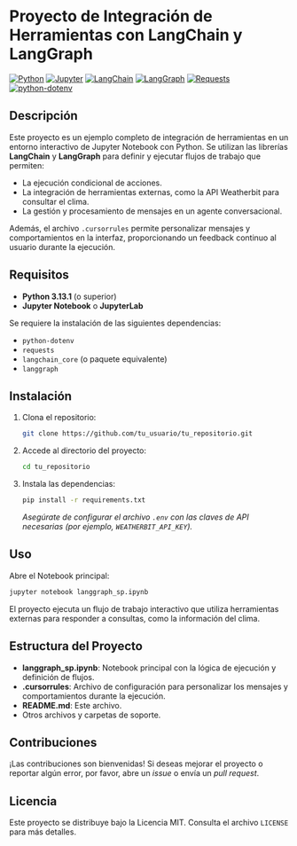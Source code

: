 # Proyecto de Integración de Herramientas con LangChain y LangGraph

[![Python](https://img.shields.io/badge/Python-3.13.1-blue)](https://www.python.org/)
[![Jupyter](https://img.shields.io/badge/Jupyter-Notebook-orange)](https://jupyter.org/)
[![LangChain](https://img.shields.io/badge/LangChain-v0.0.1-green)](https://github.com/hwchase17/langchain)
[![LangGraph](https://img.shields.io/badge/LangGraph-v1.0.0-brightgreen)](https://github.com/microsoft/langgraph)
[![Requests](https://img.shields.io/badge/Requests-2.x-blue)](https://docs.python-requests.org/)
[![python-dotenv](https://img.shields.io/badge/python--dotenv-v0.21.0-blue)](https://github.com/theskumar/python-dotenv)

## Descripción

Este proyecto es un ejemplo completo de integración de herramientas en un entorno interactivo de Jupyter Notebook con Python. Se utilizan las librerías **LangChain** y **LangGraph** para definir y ejecutar flujos de trabajo que permiten:

- La ejecución condicional de acciones.
- La integración de herramientas externas, como la API Weatherbit para consultar el clima.
- La gestión y procesamiento de mensajes en un agente conversacional.

Además, el archivo `.cursorrules` permite personalizar mensajes y comportamientos en la interfaz, proporcionando un feedback continuo al usuario durante la ejecución.

## Requisitos

- **Python 3.13.1** (o superior)
- **Jupyter Notebook** o **JupyterLab**

Se requiere la instalación de las siguientes dependencias:

- `python-dotenv`
- `requests`
- `langchain_core` (o paquete equivalente)
- `langgraph`

## Instalación

1. Clona el repositorio:

   ```bash
   git clone https://github.com/tu_usuario/tu_repositorio.git
   ```

2. Accede al directorio del proyecto:

   ```bash
   cd tu_repositorio
   ```

3. Instala las dependencias:

   ```bash
   pip install -r requirements.txt
   ```

   *Asegúrate de configurar el archivo `.env` con las claves de API necesarias (por ejemplo, `WEATHERBIT_API_KEY`).*

## Uso

Abre el Notebook principal:

```bash
jupyter notebook langgraph_sp.ipynb
```

El proyecto ejecuta un flujo de trabajo interactivo que utiliza herramientas externas para responder a consultas, como la información del clima.

## Estructura del Proyecto

- **langgraph_sp.ipynb**: Notebook principal con la lógica de ejecución y definición de flujos.
- **.cursorrules**: Archivo de configuración para personalizar los mensajes y comportamientos durante la ejecución.
- **README.md**: Este archivo.
- Otros archivos y carpetas de soporte.

## Contribuciones

¡Las contribuciones son bienvenidas! Si deseas mejorar el proyecto o reportar algún error, por favor, abre un *issue* o envía un *pull request*.

## Licencia

Este proyecto se distribuye bajo la Licencia MIT. Consulta el archivo `LICENSE` para más detalles.
